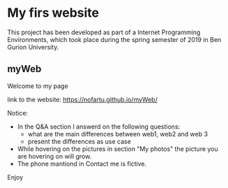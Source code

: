 # My firs website 

This project has been developed as part of a Internet Programming Environments, which took place during the spring semester of 2019 in Ben Gurion University.



## myWeb
Welcome to my page

link to the website: https://nofartu.github.io/myWeb/

Notice:
 - In the Q&A section I answerd on the following questions:
    - what are the main differences between web1, web2 and web 3 
    - present the differences as use case
 - While hovering on the pictures in section "My photos" the picture you are hovering on will grow.
 - The phone mantiond in Contact me is fictive.

Enjoy
